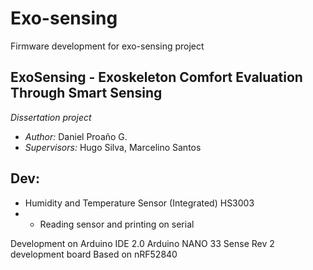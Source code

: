 # Exo-sensing
Firmware development for exo-sensing project

## ExoSensing - Exoskeleton Comfort Evaluation Through Smart Sensing

*Dissertation project*

- _Author:_ Daniel Proaño G.
- _Supervisors:_ Hugo Silva, Marcelino Santos

## Dev:
- Humidity and Temperature Sensor (Integrated) HS3003
- - Reading sensor and printing on serial

Development on Arduino IDE 2.0
Arduino NANO 33 Sense Rev 2 development board
Based on nRF52840